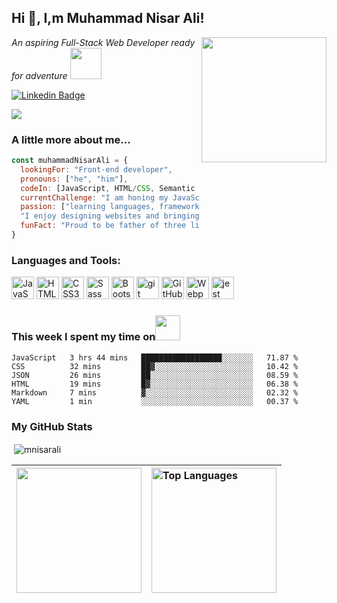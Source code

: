 
## Hi 👋, I,m Muhammad Nisar Ali!

<img align='right' src="https://cdn.dribbble.com/users/1162077/screenshots/3848914/programmer.gif" width="200">
<p><em>An aspiring Full-Stack Web Developer ready for adventure</em> <img src="https://media.giphy.com/media/XGma2iRIHTKkwqRkFl/giphy.gif" width="50"></p>


<!-- Social -->
[![Linkedin Badge](https://img.shields.io/badge/-Muhammad%20Nisar%20Ali-blue?style=flat-square&logo=Linkedin&logoColor=white&link=https://www.linkedin.com/in/muhammad-nisar-ali/)](https://www.linkedin.com/in/muhammad-nisar-ali/)

<!-- Profile View Counter -->
![](https://komarev.com/ghpvc/?username=MNisarAli&label=Profile+Views)

### A little more about me...  

```javascript
const muhammadNisarAli = {
  lookingFor: "Front-end developer",
  pronouns: ["he", "him"],
  codeIn: [JavaScript, HTML/CSS, Semantic UI, Bootstrap],
  currentChallenge: "I am honing my JavaScript skills, learning React",
  passion: ["learning languages, frameworks, and new technologies",
  "I enjoy designing websites and bringing them to life using various technologies"],
  funFact: "Proud to be father of three little Fairies"
}
```

### Languages and Tools:

<p align="left">
<a href="https://developer.mozilla.org/en-US/docs/Web/JavaScript" target="_blank" rel="noreferrer"><img src="https://raw.githubusercontent.com/danielcranney/readme-generator/main/public/icons/skills/javascript-colored.svg" width="36" height="36" alt="JavaScript" /></a>
<a href="https://developer.mozilla.org/en-US/docs/Glossary/HTML5" target="_blank" rel="noreferrer"><img src="https://raw.githubusercontent.com/danielcranney/readme-generator/main/public/icons/skills/html5-colored.svg" width="36" height="36" alt="HTML5" /></a>
<a href="https://www.w3.org/TR/CSS/#css" target="_blank" rel="noreferrer"><img src="https://raw.githubusercontent.com/danielcranney/readme-generator/main/public/icons/skills/css3-colored.svg" width="36" height="36" alt="CSS3" /></a>
<a href="https://sass-lang.com/" target="_blank" rel="noreferrer"><img src="https://raw.githubusercontent.com/danielcranney/readme-generator/main/public/icons/skills/sass-colored.svg" width="36" height="36" alt="Sass" /></a>
<a href="https://getbootstrap.com/" target="_blank" rel="noreferrer"><img src="https://raw.githubusercontent.com/danielcranney/readme-generator/main/public/icons/skills/bootstrap-colored.svg" width="36" height="36" alt="Bootstrap" /></a>
<a href="https://git-scm.com/" target="_blank" rel="noreferrer"><img src="https://www.vectorlogo.zone/logos/git-scm/git-scm-icon.svg" alt="git" width="36" height="36"/></a>
<a href="https://github.com/" target="_blank" rel="noreferrer"><img src="https://user-images.githubusercontent.com/25181517/117364276-fc4eb280-aebd-11eb-92ba-8a6ef74b7313.png" width="36" height="36" alt="GitHub" /></a>
<a href="https://webpack.js.org/" target="_blank" rel="noreferrer"><img src="https://raw.githubusercontent.com/danielcranney/readme-generator/main/public/icons/skills/webpack-colored.svg" width="36" height="36" alt="Webpack" /></a>
<a href="https://jestjs.io" target="_blank" rel="noreferrer"> <img src="https://www.vectorlogo.zone/logos/jestjsio/jestjsio-icon.svg" alt="jest" width="36" height="36"/> </a>
</p>



### This week I spent my time on<img src="https://media.giphy.com/media/SvQzkTQb3ZwKcj1QTO/giphy.gif" width="40">

<!--START_SECTION:waka-->

```text
JavaScript   3 hrs 44 mins   ██████████████████░░░░░░░   71.87 %
CSS          32 mins         ██▓░░░░░░░░░░░░░░░░░░░░░░   10.42 %
JSON         26 mins         ██░░░░░░░░░░░░░░░░░░░░░░░   08.59 %
HTML         19 mins         █▓░░░░░░░░░░░░░░░░░░░░░░░   06.38 %
Markdown     7 mins          ▓░░░░░░░░░░░░░░░░░░░░░░░░   02.32 %
YAML         1 min           ░░░░░░░░░░░░░░░░░░░░░░░░░   00.37 %
```

<!--END_SECTION:waka-->

### My GitHub Stats

<p>&nbsp;<img align="center" src="https://github-readme-stats.vercel.app/api?username=mnisarali&show_icons=true&locale=en" alt="mnisarali" /></p>

| <a href="http://www.github.com/MNisarAli"><img height="200" src="https://github-readme-streak-stats.herokuapp.com/?user=MNisarAli&stroke=000&background=ffffff&ring=2177e9&fire=2177e9&currStreakNum=000&currStreakLabel=2177e9&sideNums=000&sideLabels=000&dates=000&hide_border=true" /></a> | <a href="https://github.com/MNisarAli" align="left"><img height="200" src="https://github-readme-stats.vercel.app/api/top-langs/?username=MNisarAli&langs_count=10&title_color=2177e9&text_color=000&icon_color=0891b2&bg_color=ffffff&hide_border=true&locale=en&custom_title=Top%20%Languages" alt="Top Languages" /></a> |
| ------------- | ------------- |
